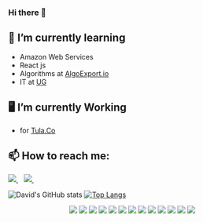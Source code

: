 ### Hi there 👋
## 🌱 I’m currently learning
- Amazon Web Services
- React js
- Algorithms at [AlgoExport.io](https://algoexpert.io)
- IT at [UG](https://www.ug.edu.ge/)

## 🖥️ I’m currently Working
- for [Tula.Co](https://tula.co/)

## 📫 How to reach me:  
 
 <a href="https://www.linkedin.com/in/david-chincharashvili/">
    <img src="https://img.shields.io/badge/linkedin-%230077B5.svg?&style=for-the-badge&logo=linkedin&logoColor=white" />
  </a>&nbsp;&nbsp;
  <a href="davidchincharashvili@gmail.com">
    <img src="https://img.shields.io/badge/Gmail-D14836?style=for-the-badge&logo=gmail&logoColor=white" />        
  </a>&nbsp;&nbsp;


<p align='center'>
  
![David's GitHub stats](https://github-readme-stats.vercel.app/api?username=davidtbilisi&show_icons=true&theme=radical)
 [![Top Langs](https://github-readme-stats.vercel.app/api/top-langs/?username=davidtbilisi)](https://github.com/davidtbilisi/github-readme-stats)

 </p>
  

<p align='center'>
  <img src="https://img.shields.io/badge/PHP-474a8a?style=for-the-badge&logo=PHP&logoColor=white" />
  <img src="https://img.shields.io/badge/Python-3776AB?style=for-the-badge&logo=python&logoColor=white" />
  <img src="https://img.shields.io/badge/HTML-239120?style=for-the-badge&logo=html5&logoColor=white" />
  <img src="https://img.shields.io/badge/CSS3-1572B6?style=for-the-badge&logo=css3&logoColor=white" />
  <img src="https://img.shields.io/badge/JavaScript-F7DF1E?style=for-the-badge&logo=javascript&logoColor=black" />
  <img src="https://img.shields.io/badge/Flask-000000?style=for-the-badge&logo=flask&logoColor=white" />
  <img src="https://img.shields.io/badge/PostgreSQL-316192?style=for-the-badge&logo=postgresql&logoColor=white" />
  <img src="https://img.shields.io/badge/C-00599C?style=for-the-badge&logo=c&logoColor=white" />
 <img src="https://img.shields.io/badge/Vue.js-35495E?style=for-the-badge&logo=vue.js&logoColor=4FC08D" />
 <img src="https://img.shields.io/badge/Bootstrap-563D7C?style=for-the-badge&logo=bootstrap&logoColor=white" />
 <img src="https://img.shields.io/badge/jQuery-0769AD?style=for-the-badge&logo=jquery&logoColor=white" />
 <img src="https://img.shields.io/badge/MySQL-00000F?style=for-the-badge&logo=mysql&logoColor=white" />
 <img src="https://img.shields.io/badge/SQLite-07405E?style=for-the-badge&logo=sqlite&logoColor=white" />
  
</p>
